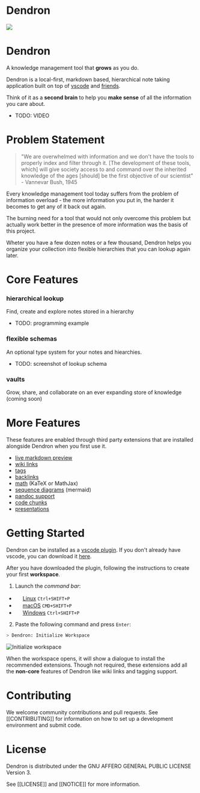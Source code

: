 

# Dendron

![](https://foundation-prod-assetspublic53c57cce-8cpvgjldwysl.s3-us-west-2.amazonaws.com/assets/logo-256.png)



# Dendron 

A knowledge management tool that **grows** as you do.

Dendron is a local-first, markdown based, hierarchical note taking application built on top of [vscode](TODO) and [friends](TODO).

Think of it as a **second brain** to help you **make sense** of all the information you care about. 

- TODO: VIDEO

# Problem Statement

> "We are overwhelmed with information and we don't have the tools to properly index and filter through it. [The development of these tools, which] will give society access to and command over the inherited knowledge of the ages [should] be the first objective of our scientist" - Vannevar Bush, 1945

Every knowledge management tool today suffers from the problem of information overload - the more information you put in, the harder it becomes to get any of it back out again.

The burning need for a tool that would not only overcome this problem but actually work better in the presence of more information was the basis of this project.

Wheter you have a few dozen notes or a few thousand, Dendron helps you organize your collection into flexible hierarchies that you can lookup again later. 

# Core Features

### hierarchical lookup

Find, create and explore notes stored in a hierarchy 

- TODO: programming example

### flexible schemas

An optional type system for your notes and hiearchies.

- TODO: screenshot of lookup schema

### vaults

Grow, share, and collaborate on an ever expanding store of knowledge (coming soon)

# More Features

These features are enabled through third party extensions that are installed alongside Dendron when you first use it. 

- [live markdown preview](https://marketplace.visualstudio.com/items?itemName=shd101wyy.markdown-preview-enhanced)
- [wiki links](https://marketplace.visualstudio.com/items?itemName=kortina.vscode-markdown-notes)
- [tags](https://marketplace.visualstudio.com/items?itemName=kortina.vscode-markdown-notes)
- [backlinks](https://marketplace.visualstudio.com/items?itemName=kortina.vscode-markdown-notes)
- [math](https://shd101wyy.github.io/markdown-preview-enhanced/#/math) (KaTeX or MathJax)
- [sequence diagrams](https://shd101wyy.github.io/markdown-preview-enhanced/#/diagrams?id=mermaid) (mermaid)
- [pandoc support](https://shd101wyy.github.io/markdown-preview-enhanced/#/pandoc)
- [code chunks](https://shd101wyy.github.io/markdown-preview-enhanced/#/code-chunk)
- [presentations](https://rawgit.com/shd101wyy/markdown-preview-enhanced/master/docs/presentation-intro.html)

# Getting Started

Dendron can be installed as a [vscode plugin](https://marketplace.visualstudio.com/items?itemName=dendron.dendron). If you don't already have vscode, you can download it [here](https://code.visualstudio.com/).

After you have downloaded the plugin, following the instructions to create your first **workspace**. 

1. Launch the *command bar*:
  - <img src="https://www.kernel.org/theme/images/logos/favicon.png" width=16 height=16/> <a href="https://code.visualstudio.com/shortcuts/keyboard-shortcuts-linux.pdf">Linux</a> `Ctrl+SHIFT+P`
  - <img src="https://developer.apple.com/favicon.ico" width=16 height=16/> <a href="https://code.visualstudio.com/shortcuts/keyboard-shortcuts-macos.pdf">macOS</a> `CMD+SHIFT+P`
  - <img src="https://www.microsoft.com/favicon.ico" width=16 height=16/> <a href="https://code.visualstudio.com/shortcuts/keyboard-shortcuts-windows.pdf">Windows</a> `Ctrl+SHIFT+P`

2. Paste the following command and press `Enter`:

```sh
> Dendron: Initialize Workspace
```

![Initialize workspace](https://foundation-prod-assetspublic53c57cce-8cpvgjldwysl.s3-us-west-2.amazonaws.com/assets/dendron-init.gif)

When the workspace opens, it will show a dialogue to install the recommended extensions. Though not required, these extensions add all the **non-core** features of Dendron like wiki links and tagging support.

# Contributing

We welcome community contributions and pull requests. See [[CONTRIBUTING]] for information on how to set up a development environment and submit code.

# License

Dendron is distributed under the GNU AFFERO GENERAL PUBLIC LICENSE Version 3.

See [[LICENSE]] and [[NOTICE]] for more information.

